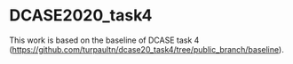 # DCASE2020_task4

This work is based on the baseline of DCASE task 4 (https://github.com/turpaultn/dcase20_task4/tree/public_branch/baseline).
